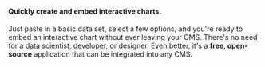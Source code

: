 ####  Quickly create and embed interactive charts.

Just paste in a basic data set, select a few options, and you're ready to embed an interactive chart without ever leaving your CMS. There's no need for a data scientist, developer, or designer. Even better, it's a **free, open-source** application that can be integrated into any CMS.
